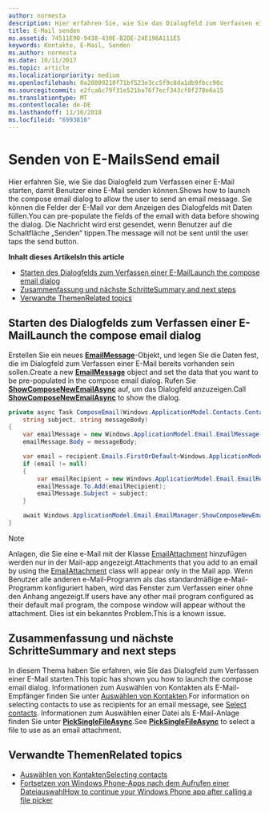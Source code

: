 ```yaml
---
author: normesta
description: Hier erfahren Sie, wie Sie das Dialogfeld zum Verfassen einer E-Mail starten, damit Benutzer eine E-Mail senden können. Sie können die Felder der E-Mail vor dem Anzeigen des Dialogfelds mit Daten füllen. Die Nachricht wird erst gesendet, wenn Benutzer auf die Schaltfläche „Senden“ tippen.
title: E-Mail senden
ms.assetid: 74511E90-9438-430E-B2DE-24E196A111E5
keywords: Kontakte, E-Mail, Senden
ms.author: normesta
ms.date: 10/11/2017
ms.topic: article
ms.localizationpriority: medium
ms.openlocfilehash: 0a28809210f71bf523e3cc5f9c8da1db9fbcc90c
ms.sourcegitcommit: e2fca6c79f31e521ba76f7ecf343cf8f278e6a15
ms.translationtype: MT
ms.contentlocale: de-DE
ms.lasthandoff: 11/16/2018
ms.locfileid: "6993810"
---
```

# <a name="send-email"></a><span data-ttu-id="c9e55-106">Senden von E-Mails</span><span class="sxs-lookup"><span data-stu-id="c9e55-106">Send email</span></span>

<span data-ttu-id="c9e55-107">Hier erfahren Sie, wie Sie das Dialogfeld zum Verfassen einer E-Mail starten, damit Benutzer eine E-Mail senden können.</span><span class="sxs-lookup"><span data-stu-id="c9e55-107">Shows how to launch the compose email dialog to allow the user to send an email message.</span></span> <span data-ttu-id="c9e55-108">Sie können die Felder der E-Mail vor dem Anzeigen des Dialogfelds mit Daten füllen.</span><span class="sxs-lookup"><span data-stu-id="c9e55-108">You can pre-populate the fields of the email with data before showing the dialog.</span></span> <span data-ttu-id="c9e55-109">Die Nachricht wird erst gesendet, wenn Benutzer auf die Schaltfläche „Senden“ tippen.</span><span class="sxs-lookup"><span data-stu-id="c9e55-109">The message will not be sent until the user taps the send button.</span></span>

**<span data-ttu-id="c9e55-110">Inhalt dieses Artikels</span><span class="sxs-lookup"><span data-stu-id="c9e55-110">In this article</span></span>**

-   [<span data-ttu-id="c9e55-111">Starten des Dialogfelds zum Verfassen einer E-Mail</span><span class="sxs-lookup"><span data-stu-id="c9e55-111">Launch the compose email dialog</span></span>](#launch-the-compose-email-dialog)
-   [<span data-ttu-id="c9e55-112">Zusammenfassung und nächste Schritte</span><span class="sxs-lookup"><span data-stu-id="c9e55-112">Summary and next steps</span></span>](#summary-and-next-steps)
-   [<span data-ttu-id="c9e55-113">Verwandte Themen</span><span class="sxs-lookup"><span data-stu-id="c9e55-113">Related topics</span></span>](#related-topics)

## <a name="launch-the-compose-email-dialog"></a><span data-ttu-id="c9e55-114">Starten des Dialogfelds zum Verfassen einer E-Mail</span><span class="sxs-lookup"><span data-stu-id="c9e55-114">Launch the compose email dialog</span></span>

<span data-ttu-id="c9e55-115">Erstellen Sie ein neues [**EmailMessage**](https://msdn.microsoft.com/library/windows/apps/Dn631270)-Objekt, und legen Sie die Daten fest, die im Dialogfeld zum Verfassen einer E-Mail bereits vorhanden sein sollen.</span><span class="sxs-lookup"><span data-stu-id="c9e55-115">Create a new [**EmailMessage**](https://msdn.microsoft.com/library/windows/apps/Dn631270) object and set the data that you want to be pre-populated in the compose email dialog.</span></span> <span data-ttu-id="c9e55-116">Rufen Sie [**ShowComposeNewEmailAsync**](https://msdn.microsoft.com/library/windows/apps/Dn631269) auf, um das Dialogfeld anzuzeigen.</span><span class="sxs-lookup"><span data-stu-id="c9e55-116">Call [**ShowComposeNewEmailAsync**](https://msdn.microsoft.com/library/windows/apps/Dn631269) to show the dialog.</span></span>

``` cs
private async Task ComposeEmail(Windows.ApplicationModel.Contacts.Contact recipient,
    string subject, string messageBody)
{
    var emailMessage = new Windows.ApplicationModel.Email.EmailMessage();
    emailMessage.Body = messageBody;

    var email = recipient.Emails.FirstOrDefault<Windows.ApplicationModel.Contacts.ContactEmail>();
    if (email != null)
    {
        var emailRecipient = new Windows.ApplicationModel.Email.EmailRecipient(email.Address);
        emailMessage.To.Add(emailRecipient);
        emailMessage.Subject = subject;
    }

    await Windows.ApplicationModel.Email.EmailManager.ShowComposeNewEmailAsync(emailMessage);
}
```

>[!NOTE]
> <span data-ttu-id="c9e55-117">Anlagen, die Sie eine e-Mail mit der Klasse [EmailAttachment](https://docs.microsoft.com/uwp/api/windows.applicationmodel.email.emailattachment) hinzufügen werden nur in der Mail-app angezeigt.</span><span class="sxs-lookup"><span data-stu-id="c9e55-117">Attachments that you add to an email by using the [EmailAttachment](https://docs.microsoft.com/uwp/api/windows.applicationmodel.email.emailattachment) class will appear only in the Mail app.</span></span> <span data-ttu-id="c9e55-118">Wenn Benutzer alle anderen e-Mail-Programm als das standardmäßige e-Mail-Programm konfiguriert haben, wird das Fenster zum Verfassen einer ohne den Anhang angezeigt.</span><span class="sxs-lookup"><span data-stu-id="c9e55-118">If users have any other mail program configured as their default mail program, the compose window will appear without the attachment.</span></span> <span data-ttu-id="c9e55-119">Dies ist ein bekanntes Problem.</span><span class="sxs-lookup"><span data-stu-id="c9e55-119">This is a known issue.</span></span>

## <a name="summary-and-next-steps"></a><span data-ttu-id="c9e55-120">Zusammenfassung und nächste Schritte</span><span class="sxs-lookup"><span data-stu-id="c9e55-120">Summary and next steps</span></span>

<span data-ttu-id="c9e55-121">In diesem Thema haben Sie erfahren, wie Sie das Dialogfeld zum Verfassen einer E-Mail starten.</span><span class="sxs-lookup"><span data-stu-id="c9e55-121">This topic has shown you how to launch the compose email dialog.</span></span> <span data-ttu-id="c9e55-122">Informationen zum Auswählen von Kontakten als E-Mail-Empfänger finden Sie unter [Auswählen von Kontakten](selecting-contacts.md).</span><span class="sxs-lookup"><span data-stu-id="c9e55-122">For information on selecting contacts to use as recipients for an email message, see [Select contacts](selecting-contacts.md).</span></span> <span data-ttu-id="c9e55-123">Informationen zum Auswählen einer Datei als E-Mail-Anlage finden Sie unter [**PickSingleFileAsync**](https://msdn.microsoft.com/library/windows/apps/JJ635275).</span><span class="sxs-lookup"><span data-stu-id="c9e55-123">See [**PickSingleFileAsync**](https://msdn.microsoft.com/library/windows/apps/JJ635275) to select a file to use as an email attachment.</span></span>

## <a name="related-topics"></a><span data-ttu-id="c9e55-124">Verwandte Themen</span><span class="sxs-lookup"><span data-stu-id="c9e55-124">Related topics</span></span>

* [<span data-ttu-id="c9e55-125">Auswählen von Kontakten</span><span class="sxs-lookup"><span data-stu-id="c9e55-125">Selecting contacts</span></span>](selecting-contacts.md)
* [<span data-ttu-id="c9e55-126">Fortsetzen von Windows Phone-Apps nach dem Aufrufen einer Dateiauswahl</span><span class="sxs-lookup"><span data-stu-id="c9e55-126">How to continue your Windows Phone app after calling a file picker</span></span>](https://msdn.microsoft.com/library/windows/apps/xaml/Dn614994)
 

 
